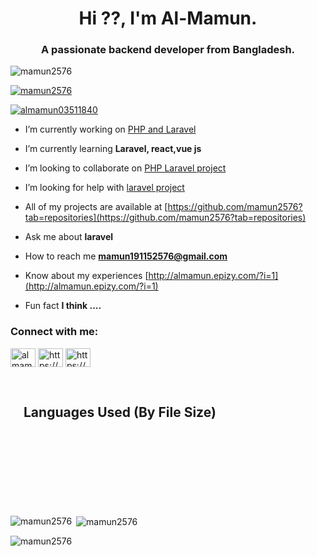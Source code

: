 <h1 align="center">Hi ??, I'm Al-Mamun.</h1>
<h3 align="center">A passionate backend developer from Bangladesh.</h3>


<p align="left"> <img src="https://komarev.com/ghpvc/?username=mamun2576&label=Profile%20views&color=0e75b6&style=flat" alt="mamun2576" /> </p>

<p align="left"> <a href="https://github.com/ryo-ma/github-profile-trophy"><img src="https://github-profile-trophy.vercel.app/?username=mamun2576" alt="mamun2576" /></a> </p>

<p align="left"> <a href="https://twitter.com/almamun03511840" target="blank"><img src="https://img.shields.io/twitter/follow/almamun03511840?logo=twitter&style=for-the-badge" alt="almamun03511840" /></a> </p>

-  I’m currently working on [PHP and Laravel](https://github.com/mamun2576?tab=repositories)

-  I’m currently learning **Laravel, react,vue js**

- I’m looking to collaborate on [PHP Laravel project](https://github.com/mamun2576/laravel-8-school-management-system)

-  I’m looking for help with [laravel project](http://almamun.epizy.com/)

-  All of my projects are available at [https://github.com/mamun2576?tab=repositories](https://github.com/mamun2576?tab=repositories)

- Ask me about **laravel**

- How to reach me **mamun191152576@gmail.com**

- Know about my experiences [http://almamun.epizy.com/?i=1](http://almamun.epizy.com/?i=1)

-  Fun fact **I think ....**

<h3 align="left">Connect with me:</h3>
<p align="left">
<a href="https://twitter.com/almamun03511840" target="blank"><img align="center" src="https://raw.githubusercontent.com/rahuldkjain/github-profile-readme-generator/master/src/images/icons/Social/twitter.svg" alt="almamun03511840" height="30" width="40" /></a>
<a href="https://linkedin.com/in/https://www.linkedin.com/in/al-mamun-935a86182/" target="blank"><img align="center" src="https://raw.githubusercontent.com/rahuldkjain/github-profile-readme-generator/master/src/images/icons/Social/linked-in-alt.svg" alt="https://www.linkedin.com/in/al-mamun-935a86182/" height="30" width="40" /></a>
<a href="https://fb.com/https://www.facebook.com/profile.php?id=100011639588964" target="blank"><img align="center" src="https://raw.githubusercontent.com/rahuldkjain/github-profile-readme-generator/master/src/images/icons/Social/facebook.svg" alt="https://www.facebook.com/profile.php?id=100011639588964" height="30" width="40" /></a>
</p>

<svg id="gh-dark-mode-only" width="360" height="210" xmlns="http://www.w3.org/2000/svg">

<g>
<rect x="5" y="5" id="background" />
<g>
<foreignObject x="21" y="17" width="318" height="176">
<div xmlns="http://www.w3.org/1999/xhtml" class="ellipsis">

<h2>Languages Used (By File Size)</h2>

<div>
<span class="progress">
<span style="background-color: #3572A5;width: 36.720%;" class="progress-item"></span><span style="background-color: #555555;width: 29.637%;" class="progress-item"></span><span style="background-color: #dc566d;width: 9.020%;" class="progress-item"></span><span style="background-color: #00ADD8;width: 6.748%;" class="progress-item"></span><span style="background-color: #f1e05a;width: 5.481%;" class="progress-item"></span><span style="background-color: #3D6117;width: 2.524%;" class="progress-item"></span><span style="background-color: #89e051;width: 2.411%;" class="progress-item"></span><span style="background-color: #b07219;width: 2.253%;" class="progress-item"></span><span style="background-color: #427819;width: 1.283%;" class="progress-item"></span><span style="background-color: #f34b7d;width: 1.130%;" class="progress-item"></span><span style="background-color: #563d7c;width: 0.804%;" class="progress-item"></span><span style="background-color: #e5cd45;width: 0.601%;" class="progress-item"></span><span style="background-color: #2b7489;width: 0.393%;" class="progress-item"></span><span style="background-color: #6E4C13;width: 0.294%;" class="progress-item"></span><span style="background-color: #4F5D95;width: 0.232%;" class="progress-item"></span><span style="background-color: #199f4b;width: 0.217%;" class="progress-item"></span><span style="background-color: #000000;width: 0.191%;" class="progress-item"></span><span style="background-color: #DA3434;width: 0.048%;" class="progress-item"></span><span style="background-color: #C1F12E;width: 0.012%;" class="progress-item"></span>
</span>
</div>



</div>
</foreignObject>
</g>
</g>
</svg>

<p><img align="left" src="https://github-readme-stats.vercel.app/api/top-langs?username=mamun2576&show_icons=true&locale=en&layout=compact" alt="mamun2576" /></p>

<p>&nbsp;<img align="center" src="https://github-readme-stats.vercel.app/api?username=mamun2576&show_icons=true&locale=en" alt="mamun2576" /></p>

<p><img align="center" src="https://github-readme-streak-stats.herokuapp.com/?user=mamun2576&" alt="mamun2576" /></p>
